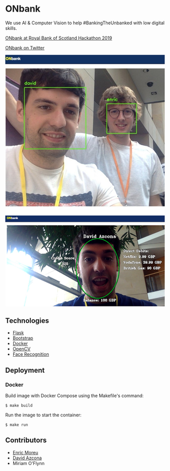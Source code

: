 # ONbank

We use AI & Computer Vision to help #BankingTheUnbanked with low digital skills.

[ONbank at Royal Bank of Scotland Hackathon 2019](https://docs.google.com/presentation/d/1nQxYoorTHtbjZ12eEVMSrqdj7dsNQ0YZVGChAqimzG8/edit?usp=sharing)

[ONbank on Twitter](https://twitter.com/onbankuk)

![LoanDog](figures/onbank-1.jpeg)
![LoanDog](figures/onbank-2.png)

## Technologies

* [Flask](http://flask.pocoo.org/)
* [Bootstrap](https://getbootstrap.com/)
* [Docker](https://www.docker.com/)
* [OpenCV](https://opencv.org/)
* [Face Recognition](https://github.com/ageitgey/face_recognition)

## Deployment

### Docker

Build image with Docker Compose using the Makefile's command:
```
$ make build
```

Run the image to start the container:
```
$ make run
```

## Contributors

* [Enric Moreu](https://github.com/enric1994)
* [David Azcona](https://github.com/dazcona)
* Miriam O'Flynn
